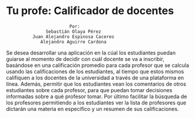 # Tu profe: Calificador de docentes

                            Por:
                   Sebastián Olaya Pérez
              Juan Alejandro Espinosa Caceres
                 Alejandro Aguirre Cardona

Se desea desarrollar una aplicación en la cúal los estudiantes puedan guiarse al momento de decidir con cuál docente se va a inscribir, basándose en una calificación promedio para cada profesor que se calcula usando las calificaciones de los estudiantes, al tiempo que estos mismos califiquen a los docentes de la universidad a través de una plataforma en línea. Además, permitir que los estudiantes vean los comentarios de otros estudiantes sobre cada profesor, para que puedan tomar decisiones informadas sobre a qué profesor tomar. Por último facilitar la búsqueda de los profesores permitiendo a los estudiantes ver la lista de profesores que dictarán una materia en específico y un resumen de sus calificaciones.